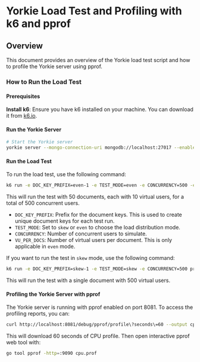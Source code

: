 # Yorkie Load Test and Profiling with k6 and pprof

## Overview

This document provides an overview of the Yorkie load test script and how to profile the Yorkie server using pprof.

### How to Run the Load Test

#### Prerequisites

**Install k6**: Ensure you have k6 installed on your machine. You can download it from [k6.io](https://k6.io/docs/getting-started/installation/).

#### Run the Yorkie Server

```bash
# Start the Yorkie server
yorkie server --mongo-connection-uri mongodb://localhost:27017 --enable-pprof
```

#### Run the Load Test

To run the load test, use the following command:

```bash
k6 run -e DOC_KEY_PREFIX=even-1 -e TEST_MODE=even -e CONCURRENCY=500 -e VU_PER_DOCS=10 presence.ts
```

This will run the test with 50 documents, each with 10 virtual users, for a total of 500 concurrent users.

- `DOC_KEY_PREFIX`: Prefix for the document keys. This is used to create unique document keys for each test run.
- `TEST_MODE`: Set to `skew` or `even` to choose the load distribution mode.
- `CONCURRENCY`: Number of concurrent users to simulate.
- `VU_PER_DOCS`: Number of virtual users per document. This is only applicable in `even` mode.

If you want to run the test in `skew` mode, use the following command:

```bash
k6 run -e DOC_KEY_PREFIX=skew-1 -e TEST_MODE=skew -e CONCURRENCY=500 presence.ts
```

This will run the test with a single document with 500 virtual users.

#### Profiling the Yorkie Server with pprof

The Yorkie server is running with pprof enabled on port 8081.
To access the profiling reports, you can:

```bash
curl http://localhost:8081/debug/pprof/profile\?seconds\=60 --output cpu.out
```

This will download 60 seconds of CPU profile.
Then open interactive pprof web tool with:

```bash
go tool pprof -http=:9090 cpu.prof
```
